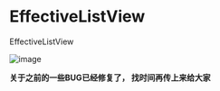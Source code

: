 # EffectiveListView
EffectiveListView

![image](https://github.com/Zhuangdum/EffectiveListView/blob/master/Introduction/ScrollViewEffect.gif)



**关于之前的一些BUG已经修复了， 找时间再传上来给大家**
